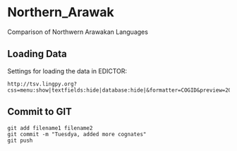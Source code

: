 # Northern_Arawak

Comparison of Northwern Arawakan Languages

## Loading Data

Settings for loading the data in EDICTOR:

```
http://tsv.lingpy.org?css=menu:show|textfields:hide|database:hide|&formatter=COGID&preview=20&basics=DOCULECT|CONCEPT|VALUEINSOURCE|VALUE|FORM|SEGMENTS|SOURCE|COGID&highlight=SEGMENTS
```

## Commit to GIT

```
git add filename1 filename2
git commit -m "Tuesdya, added more cognates"
git push
```


